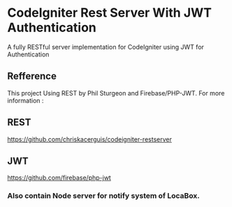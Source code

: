 # CodeIgniter Rest Server With JWT Authentication

A fully RESTful server implementation for CodeIgniter using JWT for Authentication
## Refference

This project Using REST by Phil Sturgeon and Firebase/PHP-JWT.
For more information :
## REST
https://github.com/chriskacerguis/codeigniter-restserver
## JWT
https://github.com/firebase/php-jwt

### Also contain Node server for notify system of LocaBox. 
